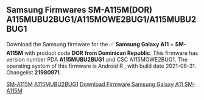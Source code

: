 <h2>Samsung Firmwares SM-A115M(DOR) A115MUBU2BUG1/A115MOWE2BUG1/A115MUBU2BUG1</h2>
Download the Samsung firmware for the ✅ <strong>Samsung Galaxy A11 </strong> ⭐ <strong>SM-A115M</strong> with product code <strong>DOR</strong> <strong> from Dominican Republic</strong>. This firmware has version number PDA <strong>A115MUBU2BUG1</strong> and CSC A115MOWE2BUG1. The operating system of this firmware is Android R , with build date 2021-08-31. Changelist <strong>21980971</strong>.


[SM-A115M](https://samfirm.shop/samsung/model/SM-A115M)
[A115MUBU2BUG1](https://samfirm.shop/samsung/pda/A115MUBU2BUG1)
[Download Firmware Samsung Galaxy A11 SM-A115M](https://samfirm.shop/samsung/firmware/453143)

